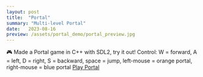 ```yaml
---
layout: post
title:  "Portal"
summary: "Multi-level Portal"
date:   2023-08-16
preview: /assets/portal_demo/portal_preview.jpg
---
```


🎮 Made a Portal game in C++ with SDL2, try it out!
Control: W = forward, A = left, D = right, S = backward, space = jump, left-mouse = orange portal, right-mouse = blue portal
[Play Portal](/assets/portal_demo/Lab12.html)